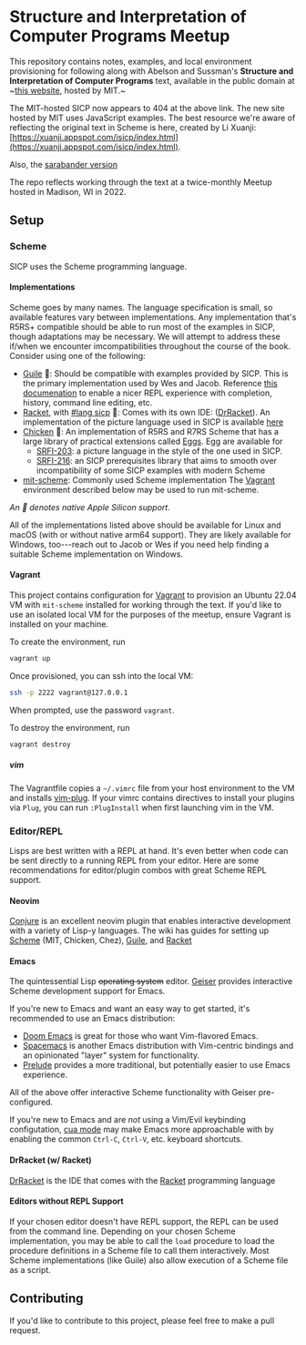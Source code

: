# Structure and Interpretation of Computer Programs Meetup

This repository contains notes, examples, and local environment provisioning for following along with Abelson and Sussman's __Structure and Interpretation of Computer Programs__ text, available in the public domain at ~[this website](https://mitpress.mit.edu/sites/default/files/sicp/index.html), hosted by MIT.~  

The MIT-hosted SICP now appears to 404 at the above link.  The new site hosted by MIT uses JavaScript examples.  The best resource we're aware of reflecting the original text in Scheme is here, created by Li Xuanji: [https://xuanji.appspot.com/isicp/index.html](https://xuanji.appspot.com/isicp/index.html).

Also, the [sarabander version](https://sarabander.github.io/sicp/)

The repo reflects working through the text at a twice-monthly Meetup hosted in Madison, WI in 2022.

## Setup

### Scheme
SICP uses the Scheme programming language.

#### Implementations
Scheme goes by many names. The language specification is small, so available features vary between implementations. Any implementation that's R5RS+ compatible should be able to run most of the examples in SICP, though adaptations may be necessary. We will attempt to address these if/when we encounter imcompatibilities throughout the course of the book. Consider using one of the following:

- [Guile](https://www.gnu.org/software/guile/) 🍎: Should be compatible with examples provided by SICP. This is the primary implementation used by Wes and Jacob. Reference [this documenation](https://www.gnu.org/software/guile/manual/html_node/Loading-Readline-Support.html) to enable a nicer REPL experience with completion, history, command line editing, etc.
- [Racket](https://racket-lang.org/), with [#lang sicp](https://docs.racket-lang.org/sicp-manual/index.html) 🍎: Comes with its own IDE: ([DrRacket](https://docs.racket-lang.org/drracket/index.html)). An implementation of the picture language used in SICP is available [here](https://docs.racket-lang.org/sicp-manual/SICP_Picture_Language.html)
- [Chicken](https://call-cc.org/) 🍎: An implementation of R5RS and R7RS Scheme that has a large library of practical extensions called [Eggs](http://eggs.call-cc.org/5/). Egg are available for
  - [SRFI-203](https://srfi.schemers.org/srfi-203/srfi-203.html): a picture language in the style of the one used in SICP.
  - [SRFI-216](https://srfi.schemers.org/srfi-216/srfi-216.html): an SICP prerequisites library that aims to smooth over incompatibility of some SICP examples with modern Scheme
- [mit-scheme](https://www.gnu.org/software/mit-scheme/): Commonly used Scheme implementation
  The [Vagrant](#Vagrant) environment described below may be used to run mit-scheme.

_An 🍎 denotes native Apple Silicon support_.

All of the implementations listed above should be available for Linux and macOS (with or without native arm64 support). They are likely available for Windows, too---reach out to Jacob or Wes if you need help finding a suitable Scheme implementation on Windows.

#### Vagrant

This project contains configuration for [Vagrant](https://vagrantup.com) to provision an Ubuntu 22.04 VM with `mit-scheme` installed for working through the text.  If you'd like to use an isolated local VM for the purposes of the meetup, ensure Vagrant is installed on your machine.

To create the environment, run

```sh
vagrant up
```

Once provisioned, you can ssh into the local VM:

```sh
ssh -p 2222 vagrant@127.0.0.1
```

When prompted, use the password `vagrant`.

To destroy the environment, run

```sh
vagrant destroy
```

##### vim

The Vagrantfile copies a `~/.vimrc` file from your host environment to the VM and installs [vim-plug](https://github.com/junegunn/vim-plug).  If your vimrc contains directives to install your plugins via `Plug`, you can run `:PlugInstall` when first launching vim in the VM.


### Editor/REPL

Lisps are best written with a REPL at hand. It's even better when code can be sent directly to a running REPL from your editor. Here are some recommendations for editor/plugin combos with great Scheme REPL support.

#### Neovim
[Conjure](https://github.com/Olical/conjure) is an excellent neovim plugin that enables interactive development with a variety of Lisp-y languages. The wiki has guides for setting up [Scheme](https://github.com/Olical/conjure/wiki/Quick-start:-Scheme-(stdio)) (MIT, Chicken, Chez), [Guile](https://github.com/Olical/conjure/wiki/Quick-start:-Guile-(socket)), and [Racket](https://github.com/Olical/conjure/wiki/Quick-start:-Racket-(stdio))


#### Emacs
The quintessential Lisp ~~operating system~~ editor. [Geiser](http://geiser.nongnu.org/) provides interactive Scheme development support for Emacs.

If you're new to Emacs and want an easy way to get started, it's recommended to use an Emacs distribution:

- [Doom Emacs](https://github.com/doomemacs/doomemacs) is great for those who want Vim-flavored Emacs.
- [Spacemacs](https://www.spacemacs.org/) is another Emacs distribution with Vim-centric bindings and an opinionated "layer" system for functionality.
- [Prelude](https://github.com/bbatsov/prelude) provides a more traditional, but potentially easier to use Emacs experience.

All of the above offer interactive Scheme functionality with Geiser pre-configured.

If you're new to Emacs and are _not_ using a Vim/Evil keybinding configutation, [cua mode](https://www.emacswiki.org/emacs/CuaMode) may make Emacs more approachable with by enabling the common `Ctrl-C`, `Ctrl-V`, etc. keyboard shortcuts.

#### DrRacket (w/ Racket)
[DrRacket](https://docs.racket-lang.org/drracket/index.html) is the IDE that comes with the [Racket](https://racket-lang.org/) programming language

#### Editors without REPL Support

If your chosen editor doesn't have REPL support, the REPL can be used from the command line. Depending on your chosen Scheme implementation, you may be able to call the `load` procedure to load the procedure definitions in a Scheme file to call them interactively. Most Scheme implementations (like Guile) also allow execution of a Scheme file as a script.

## Contributing

If you'd like to contribute to this project, please feel free to make a pull request.
